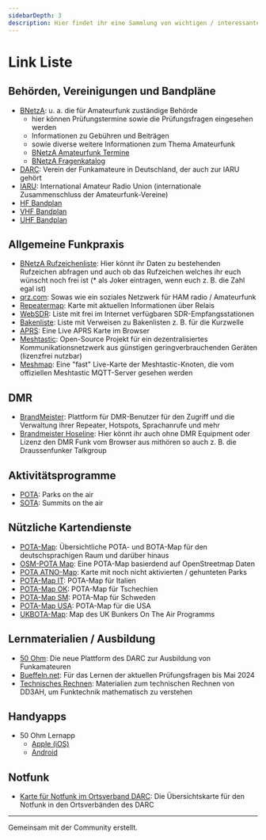 ```yaml
---
sidebarDepth: 3
description: Hier findet ihr eine Sammlung von wichtigen / interessanten Links. Vorschläge oder Meldungen zu defekten Links können im Discord Channel `#blogbeiträge` kommuniziert werden. 
---
```


# Link Liste

## Behörden, Vereinigungen und Bandpläne

- [BNetzA](https://bnetza.de/amateurfunk): u. a. die für Amateurfunk zuständige Behörde
  - hier können Prüfungstermine sowie die Prüfungsfragen eingesehen werden
  - Informationen zu Gebühren und Beiträgen
  - sowie diverse weitere Informationen zum Thema Amateurfunk
  - [BNetzA Amateurfunk Termine](https://bnetza.de/amateurfunk-termine)
  - [BNetzA Fragenkatalog](https://bnetza.de/amateurfunk-fragenkatalog)
- [DARC](https://www.darc.de/home): Verein der Funkamateure in Deutschland, der auch zur IARU gehört
- [IARU](https://www.iaru-r1.org/): International Amateur Radio Union (internationale Zusammenschluss der Amateurfunk-Vereine)
- [HF Bandplan](https://www.iaru-r1.org/wp-content/uploads/2019/08/hf_r1_bandplan.pdf)
- [VHF Bandplan](https://www.iaru-r1.org/wp-content/uploads/2020/12/VHF-Bandplan.pdf)
- [UHF Bandplan](https://www.iaru-r1.org/wp-content/uploads/2021/03/UHF-Bandplan.pdf)

## Allgemeine Funkpraxis

- [BNetzA Rufzeichenliste](https://ans.bundesnetzagentur.de/Amateurfunk/Rufzeichen.aspx): Hier könnt ihr Daten zu bestehenden Rufzeichen abfragen und auch ob das Rufzeichen welches ihr euch wünscht noch frei ist (* als Joker eintragen, wenn euch z. B. die Zahl egal ist)
- [qrz.com](https://www.qrz.com/): Sowas wie ein soziales Netzwerk für HAM radio / Amateurfunk
- [Repeatermap](https://repeatermap.de/): Karte mit aktuellen Informationen über Relais
- [WebSDR](http://websdr.org/): Liste mit frei im Internet verfügbaren SDR-Empfangsstationen
- [Bakenliste](https://rsgb.org/main/technical/propagation/propagation-beacons/): Liste mit Verweisen zu Bakenlisten z. B. für die Kurzwelle
- [APRS](https://aprs.fi/): Eine Live APRS Karte im Browser
- [Meshtastic](https://meshtastic.org/): Open-Source Projekt für ein dezentralisiertes Kommunikationsnetzwerk aus günstigen geringverbrauchenden Geräten (lizenzfrei nutzbar)
- [Meshmap](https://meshmap.net/): Eine "fast" Live-Karte der Meshtastic-Knoten, die vom offiziellen Meshtastic MQTT-Server gesehen werden

## DMR

- [BrandMeister](https://brandmeister.network/): Plattform für DMR-Benutzer für den Zugriff und die Verwaltung ihrer Repeater, Hotspots, Sprachanrufe und mehr
- [Brandmeister Hoseline](https://hose.brandmeister.network/): Hier könnt ihr auch ohne DMR Equipment oder Lizenz den DMR Funk vom Browser aus mithören so auch z. B. die Draussenfunker Talkgroup

## Aktivitätsprogramme

- [POTA](https://pota.app/): Parks on the air
- [SOTA](https://www.sota.org.uk/): Summits on the air

## Nützliche Kartendienste

- [POTA-Map](https://pota-map.info/): Übersichtliche POTA- und BOTA-Map für den deutschsprachigen Raum und darüber hinaus
- [OSM-POTA Map](https://potamap.ea7klk.es/): Eine POTA-Map basierdend auf OpenStreetmap Daten
- [POTA ATNO-Map](http://map.pota.ninja/): Karte mit noch nicht aktivierten / gehunteten Parks
- [POTA-Map IT](https://pota.radioexperiences.net/map/mapbox_referenze.php): POTA-Map für Italien
- [POTA-Map OK](https://mapy.cz/s/mevavotomu): POTA-Map für Tschechien
- [POTA-Map SM](https://www.gnist.se/sm-pota/karta.html): POTA-Map für Schweden
- [POTA-Map USA](https://potamap.us/): POTA-Map für die USA
- [UKBOTA-Map](https://kwirk.github.io/pota-gb-map/): Map des UK Bunkers On The Air Programms

## Lernmaterialien / Ausbildung

- [50 Ohm](https://www.50ohm.de/): Die neue Plattform des DARC zur Ausbildung von Funkamateuren
- [Bueffeln.net](https://www.bueffeln.net/pruefung/amateurfunk): Für das Lernen der aktuellen Prüfungsfragen bis Mai 2024
- [Technisches Rechnen](https://dd3ah.de/rechenkurs/): Materialien zum technischen Rechnen von DD3AH, um Funktechnik mathematisch zu verstehen

## Handyapps

- 50 Ohm Lernapp
  - [Apple (iOS)](https://apps.apple.com/de/app/50ohm/id6474642114)
  - [Android](https://play.google.com/store/apps/details?id=de.darc.fuenfizigohm)

## Notfunk

- [Karte für Notfunk im Ortsverband DARC](https://www.darc.de/der-club/referate/notfunk/funkamateure/notfunk-im-ortsverband/notfunk-im-ortsverband-karte/): Die Übersichtskarte für den Notfunk in den Ortsverbänden des DARC

---

Gemeinsam mit der Community erstellt.
